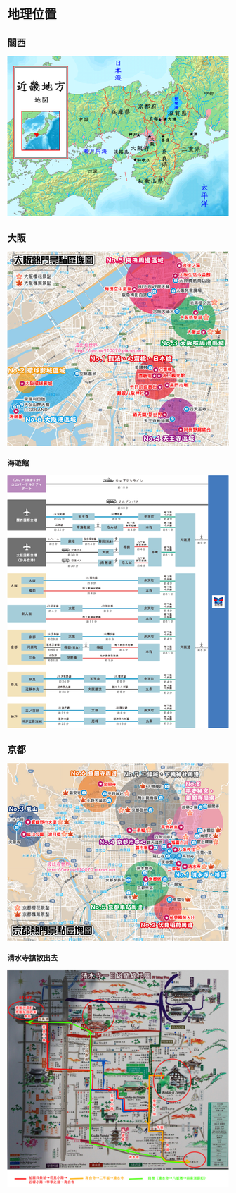 # 地理位置

## 關西

![](img/20230806221200.png)


## 大阪

![](img/20230806174107.png)
### 海遊館

![](img/20230807223701.png)

## 京都

![](img/20230806173454.png)

### 清水寺擴散出去

![](img/20230807223615.png)




